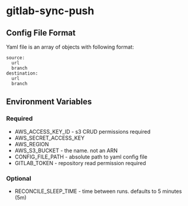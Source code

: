 # gitlab-sync-push

## Config File Format
Yaml file is an array of objects with following format:

```
source: 
  url
  branch
destination:
  url
  branch
```
## Environment Variables

### Required
* AWS_ACCESS_KEY_ID - s3 CRUD permissions required
* AWS_SECRET_ACCESS_KEY
* AWS_REGION
* AWS_S3_BUCKET - the name. not an ARN
* CONFIG_FILE_PATH - absolute path to yaml config file 
* GITLAB_TOKEN - repository read permission required

### Optional
* RECONCILE_SLEEP_TIME - time between runs. defaults to 5 minutes (5m)